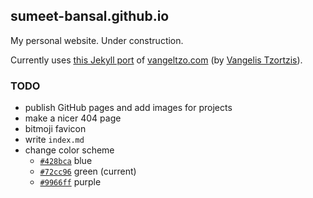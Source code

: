 ## sumeet-bansal.github.io

My personal website. Under construction.

Currently uses [this Jekyll port](https://github.com/TaylanTatli/Halve) of [vangeltzo.com](http://vangeltzo.com/) (by [Vangelis Tzortzis](https://github.com/srekoble)).

### TODO
+ publish GitHub pages and add images for projects
+ make a nicer 404 page
+ bitmoji favicon
+ write `index.md`
+ change color scheme
	+ [`#428bca`](http://www.color-hex.com/color/428bca) blue
	+ [`#72cc96`](http://www.color-hex.com/color/72cc96) green (current)
	+ [`#9966ff`](http://www.color-hex.com/color/9966ff) purple
